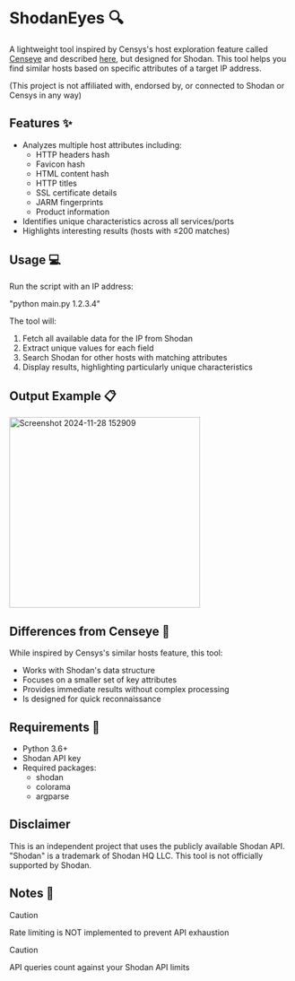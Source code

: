 # ShodanEyes 🔍

A lightweight tool inspired by Censys's host exploration feature called [Censeye](https://github.com/Censys-Research/censeye) and described [here](https://censys.com/automated-hunting/), but designed for Shodan. This tool helps you find similar hosts based on specific attributes of a target IP address.

(This project is not affiliated with, endorsed by, or connected to Shodan or Censys in any way)

## Features ✨

- Analyzes multiple host attributes including:
  - HTTP headers hash
  - Favicon hash
  - HTML content hash
  - HTTP titles
  - SSL certificate details
  - JARM fingerprints
  - Product information
- Identifies unique characteristics across all services/ports
- Highlights interesting results (hosts with ≤200 matches)

## Usage 💻

Run the script with an IP address: 

"python main.py 1.2.3.4"


The tool will:
1. Fetch all available data for the IP from Shodan
2. Extract unique values for each field
3. Search Shodan for other hosts with matching attributes
4. Display results, highlighting particularly unique characteristics

## Output Example 📋

<img width="340" alt="Screenshot 2024-11-28 152909" src="https://github.com/user-attachments/assets/e77ecedf-86d7-4ccc-b8c4-97288ea9dbf3">

## Differences from Censeye 🔄

While inspired by Censys's similar hosts feature, this tool:
- Works with Shodan's data structure
- Focuses on a smaller set of key attributes
- Provides immediate results without complex processing
- Is designed for quick reconnaissance

## Requirements 📝

- Python 3.6+
- Shodan API key
- Required packages:
  - shodan
  - colorama
  - argparse

## Disclaimer

This is an independent project that uses the publicly available Shodan API. "Shodan" is a trademark of Shodan HQ LLC. This tool is not officially supported by Shodan.

## Notes 📌
> [!CAUTION]
> Rate limiting is NOT implemented to prevent API exhaustion


> [!CAUTION]
> API queries count against your Shodan API limits


